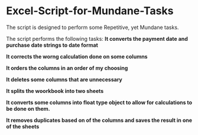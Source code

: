 # Excel-Script-for-Mundane-Tasks
The script is designed to perform some Repetitive, yet Mundane tasks.

The script performs the following tasks:
__It converts the payment date and purchase date strings to date format__

__It corrects the worng calculation done on some columns__

__It orders the columns in an order of my choosing__

__It deletes some columns that are unnecessary__

__It splits the woorkbook into two sheets__

__It converts some columns into float type object to allow for calculations to be done on them.__

__It removes duplicates based on of the columns and saves the result in one of the sheets__

